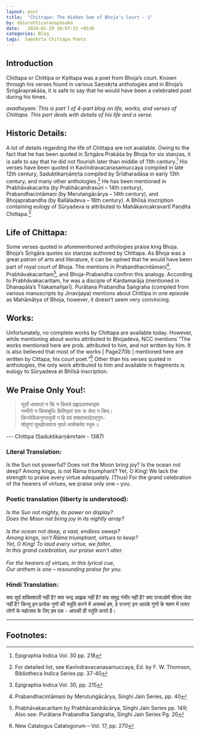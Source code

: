 ```yaml
---
layout: post
title:  "Chittapa: The Hidden Gem of Bhoja's Court - 1"
by: dāśarathicaraṇopāsaka
date:   2024-02-29 10:07:32 +0530
categories: Blog
tags:  Saṃskṛta Chittapa Poets
---
```


## Introduction

Chittapa or Chittipa or Kṣittapa was a poet from Bhoja’s court. Known through his verses found in various Saṃskṛta anthologies and in Bhoja’s Śṛṅgāraprakāśa, it is safe to say that he would have been a celebrated poet during his times.

*avadheyam: This is part 1 of 4-part blog on life, works, and verses of Chittapa. This part deals with details of his life and a verse.*

## Historic Details:

A lot of details regarding the life of Chittapa are not available. Owing to the fact that he has been quoted in Śṛṅgāra Prakāśa by Bhoja for six stanzas, it is safe to say that he did not flourish later than middle of 11th century.[^1] His verses have been quoted in Kavīndravacanasamuccaya compiled in late 12th century, Saduktikarṇāmṛta compiled by Śrīdharadāsa in early 13th century, and many other anthologies.[^2] He has been mentioned in Prabhāvakacarita (by Prabhācandrasūri – 14th century), Prabandhacintāmaṇi (by Merutaṅgācārya – 14th century), and Bhojaprabandha (by Ballāladeva – 16th century). A Bhīlsā inscription containing eulogy of Sūryadeva is attributed to Mahākavicakravartī Paṇḍita Chittapa.[^3]

## Life of Chittapa:

Some verses quoted in aforementioned anthologies praise king Bhoja. Bhoja’s Śṛṅgāra quotes six stanzas authored by Chittapa. As Bhoja was a great patron of arts and literature, it can be opined that he would have been part of royal court of Bhoja. The mentions in Prabandhacintāmaṇi[^4], Prabhāvakacaritam[^5], and Bhoja-Prabandha confirm this analogy. According to Prabhāvakacaritam, he was a disciple of Kardamarāja (mentioned in Dhanapāla’s Tilakamañjarī). Purātana Prabandha Saṅgraha (compiled from various manuscripts by Jinavijaya) mentions about Chittipa in one episode as Mahāmātya of Bhoja, however, it doesn’t seem very convincing.

## Works:

Unfortunately, no complete works by Chittapa are available today. However, while mentioning about works attributed to Bhojadeva, NCC mentions “The works mentioned here are prob. attributed to him, and not written by him. It is also believed that most of the works [ Page270b ] mentioned here are written by Cittapa, his court poet.”[^6] Other than his verses quoted in anthologies, the only work attributed to him and available in fragments is eulogy to Sūryadeva at Bhīlsā inscription.

## We Praise Only You!:

>सूर्यो धामवतां न किं न किमयं प्रह्लादकश्चन्द्रमा <br>
>गम्भीरो न किमम्बुधिः क्षितिभृतां रामः स जेता न किम्।  <br>
>किन्त्वेकैकगुणस्तुतौ न हि वयं शक्तास्तदेतद्गुण-<br>
>श्रोतॄणां सुमहोत्सवाय नृपते त्वामेकमेव स्तुमः॥<br>

--- Chittipa (Saduktikarṇāmṛtam - 1387)

### Literal Translation:

Is the Sun not powerful? Does not the Moon bring joy? Is the ocean not deep? Among kings, is not Rāma triumphant? Yet, O King! We lack the strength to praise every virtue adequately. (Thus) For the grand celebration of the hearers of virtues, we praise only one – you.

### Poetic translation (liberty is understood):

*Is the Sun not mighty, its power on display?*<br>
*Does the Moon not bring joy in its nightly array?*<br>  
*Is the ocean not deep, a vast, endless sweep?*<br>
*Among kings, isn't Rāma triumphant, virtues to keep?*<br>
*Yet, O King! To laud every virtue, we falter,*<br>
*In this grand celebration, our praise won't alter.*<br>  
*For the hearers of virtues, in this lyrical cue,*<br>
*Our anthem is one – resounding praise for you.*<br>

### Hindi Translation:

क्या सूर्य शक्तिशाली नहीं है? क्या चन्द्र आह्लक नहीं है? क्या समुद्र गंभीर नहीं है? क्या राजाओमें श्रीराम जेता नहीं है? किन्तु इन प्रत्येक गुणों की स्तुति करने में असमर्थ हम, हे राजन्! इन आपके गुणों के श्रवण में तत्पर लोगों के महोत्सव के लिए हम एक - आपकी ही स्तुति करते है।

---

## Footnotes:

[^1]: Epigraphia Indica Vol. 30 pp. 218

[^2]: For detailed list, see Kavīndravacanasamuccaya, Ed. by F. W. Thomson, Bibliotheca Indica Series pp. 37-40

[^3]: Epigraphia Indica Vol. 30, pp. 215

[^4]: Prabandhacintāmaṇi by Merutuṅgācārya, Singhi Jain Series, pp. 40

[^5]: Prabhāvakacaritam by Prabhācandrācārya, Singhi Jain Series pp. 149; Also see: Purātana Prabandha Saṅgraha, Singhi Jain Series Pg. 20

[^6]: New Catalogus Catalogorum – Vol. 17, pp. 270